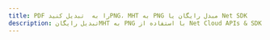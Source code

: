 ---title: PDF را به  تبدیل کنیدPNG، MHT به PNG مبدل رایگان یا Net SDKdescription: تبدیل رایگانMHT به PNG با استفاده از Net Cloud APIs & SDK همچنین اسناد PDF را در Cloud ایجاد، ویرایش و رندر کنید.---